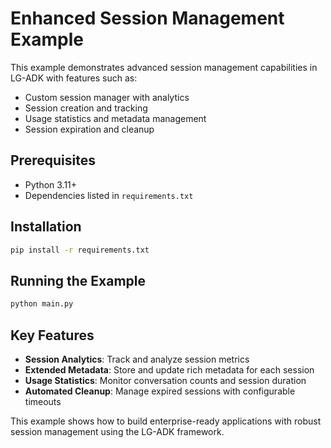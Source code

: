 # Enhanced Session Management Example

This example demonstrates advanced session management capabilities in LG-ADK with features such as:

- Custom session manager with analytics
- Session creation and tracking
- Usage statistics and metadata management
- Session expiration and cleanup

## Prerequisites

- Python 3.11+
- Dependencies listed in `requirements.txt`

## Installation

```bash
pip install -r requirements.txt
```

## Running the Example

```bash
python main.py
```

## Key Features

- **Session Analytics**: Track and analyze session metrics
- **Extended Metadata**: Store and update rich metadata for each session
- **Usage Statistics**: Monitor conversation counts and session duration
- **Automated Cleanup**: Manage expired sessions with configurable timeouts

This example shows how to build enterprise-ready applications with robust session management using the LG-ADK framework. 